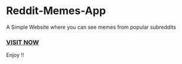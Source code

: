 # Reddit-Memes-App

A Simple Website where you can see memes from popular subreddits
### [VISIT NOW](https://piyush1607.github.io/reddit-memes-app/)
Enjoy !!
